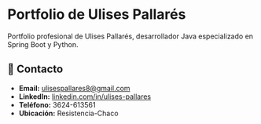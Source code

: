# Portfolio de Ulises Pallarés

Portfolio profesional de Ulises Pallarés, desarrollador Java especializado en Spring Boot y Python.

## 📧 Contacto

- **Email:** ulisespallares8@gmail.com
- **LinkedIn:** [linkedin.com/in/ulises-pallares](https://www.linkedin.com/in/ulises-pallares)
- **Teléfono:** 3624-613561
- **Ubicación:** Resistencia-Chaco
